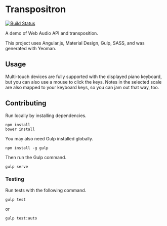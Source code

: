 # Transpositron
[![Build Status](https://travis-ci.org/benmurden/Transpositron.svg?branch=master)](https://travis-ci.org/benmurden/Transpositron)

A demo of Web Audio API and transposition.

This project uses Angular.js, Material Design, Gulp, SASS, and was generated with Yeoman.

## Usage
Multi-touch devices are fully supported with the displayed piano keyboard, but you can also use a mouse to click the keys. Notes in the selected scale are also mapped to your keyboard keys, so you can jam out that way, too.

## Contributing
Run locally by installing dependencies.
```
npm install
bower install
```

You may also need Gulp installed globally.

`npm install -g gulp`

Then run the Gulp command.

`gulp serve`

### Testing

Run tests with the following command.

`gulp test`

or

`gulp test:auto`
